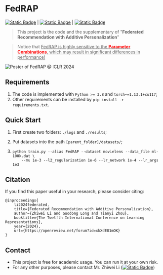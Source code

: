# FedRAP

[![Static Badge](https://img.shields.io/badge/ICLR-17446-red?style=plastic&logo=iclr&labelColor=%2386C166&color=grey)](https://iclr.cc/virtual/2024/poster/17446) | [![Static Badge](https://img.shields.io/badge/OpenReview-FedRAP-red?style=plastic&logo=OpenReivew&labelColor=%23FCFAF2&color=grey)](https://openreview.net/forum?id=xkXdE81mOK) | [![Static Badge](https://img.shields.io/badge/arxiv-2301.09109-red?style=plastic&logo=arxiv&logoColor=white&labelColor=%23C73E3A&color=grey)](https://arxiv.org/abs/2301.09109)

> This project is the code and the supplementary of "**Federated Recommendation with Additive Personalization**"

> Notice that <u>FedRAP is highly sensitive to the <font color='red'>**Parameter Combinations**</font>, which may result in significant differences in performance!</u>


![Poster of FedRAP @ ICLR 2024](https://iclr.cc/media/PosterPDFs/ICLR%202024/17446.png)


## Requirements

1. The code is implemented with `Python >= 3.8` and `torch~=1.13.1+cu117`;
2. Other requirements can be installed by `pip install -r requirements.txt`.

## Quick Start

1. First create two folders: `./logs` and `./results`;

2. Put datasets into the path `[parent_folder]/datasets/`;

3. ``````
   python train.py --alias FedRAP --dataset movielens --data_file ml-100k.dat \
       --mu 1e-3 --l2_regularization 1e-6 --lr_network 1e-4 --lr_args 1e3
   ``````

## Citation

If you find this paper useful in your research, please consider citing:

```
@inproceedings{
    li2024federated,
    title={Federated Recommendation with Additive Personalization},
    author={Zhiwei Li and Guodong Long and Tianyi Zhou},
    booktitle={The Twelfth International Conference on Learning Representations},
    year={2024},
    url={https://openreview.net/forum?id=xkXdE81mOK}
}
```

## Contact

- This project is free for academic usage. You can run it at your own risk.
- For any other purposes, please contact Mr. Zhiwei Li ([![Static Badge](https://img.shields.io/badge/Email-lizhw.cs%40outlook.com-red?style=plastic&logo=mail&labelColor=%23FCFAF2&color=grey)](mailto:lizhw.cs@outlook.com))